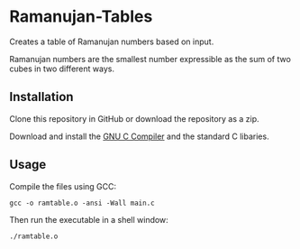 # Ramanujan-Tables

Creates a table of Ramanujan numbers based on input.

Ramanujan  numbers are the smallest number expressible as the sum of two cubes in two different ways.

## Installation

Clone this repository in GitHub or download the repository as a zip.

Download and install the [GNU C Compiler](https://gcc.gnu.org/install/download.html) and the standard C libaries.

## Usage

Compile the files using GCC:

```
gcc -o ramtable.o -ansi -Wall main.c
```

Then run the executable in a shell window:

`./ramtable.o`